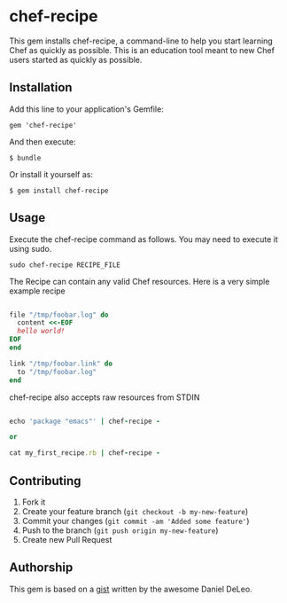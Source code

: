 # chef-recipe

This gem installs chef-recipe, a command-line to help you start
learning Chef as quickly as possible. This is an education tool meant
to new Chef users started as quickly as possible.

## Installation

Add this line to your application's Gemfile:

    gem 'chef-recipe'

And then execute:

    $ bundle

Or install it yourself as:

    $ gem install chef-recipe

## Usage

Execute the chef-recipe command as follows. You may need to execute it
using sudo.

`sudo chef-recipe RECIPE_FILE`

The Recipe can contain any valid Chef resources. Here is a very simple
example recipe

```Ruby

file "/tmp/foobar.log" do
  content <<-EOF
  hello world!
EOF
end

link "/tmp/foobar.link" do
  to "/tmp/foobar.log"
end

```

chef-recipe also accepts raw resources from STDIN


```Ruby

echo 'package "emacs"' | chef-recipe -

or

cat my_first_recipe.rb | chef-recipe -

```


## Contributing

1. Fork it
2. Create your feature branch (`git checkout -b my-new-feature`)
3. Commit your changes (`git commit -am 'Added some feature'`)
4. Push to the branch (`git push origin my-new-feature`)
5. Create new Pull Request

## Authorship

This gem is based on a [gist](https://gist.github.com/2920702) written
by the awesome Daniel DeLeo.
